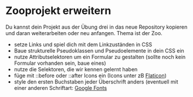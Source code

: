 # Zooprojekt erweitern

Du kannst dein Projekt aus der Übung drei in das neue Repository kopieren und daran weiterarbeiten oder neu anfangen. 
Thema ist der Zoo.

- setze Links und spiel dich mit dem Linkzuständen in CSS
- Baue strukturelle Pseudoklassen und Pseudoelemente in dein CSS ein
- nutze Attributselektoren um ein Formular zu gestalten (sollte noch kein Formular vorhanden sein, baue eines)
- nutze die Selektoren, die wir kennen gelernt haben
- füge mit ::before oder ::after Icons ein (Icons unter zB <a href="https://www.flaticon.com/" target="_blank">Flaticon</a>)
- style den ersten Buchstaben jeder Überschrift anders (eventuell mit einer anderen Schriftart: <a href="https://fonts.google.com/" target="_blank">Google Fonts</a>

